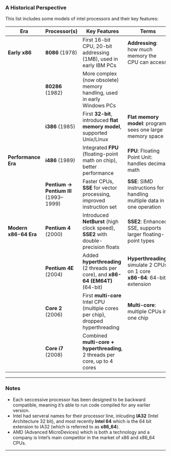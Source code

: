 

### A Historical Perspective
This list includes some models of intel processors and their key features:

| **Era**               | **Processor(s)**                      | **Key Features**                                                                  | **Terms**                                                                       |
| --------------------- | ------------------------------------- | --------------------------------------------------------------------------------- | ------------------------------------------------------------------------------- |
| **Early x86**         | **8086** (1978)                       | First 16-bit CPU, 20-bit addressing (1MB), used in early IBM PCs                  | **Addressing**: how much memory the CPU can access                              |
|                       | **80286** (1982)                      | More complex (now obsolete) memory handling, used in early Windows PCs            |                                                                                 |
|                       | **i386** (1985)                       | First **32-bit**, introduced **flat memory model**, supported Unix/Linux          | **Flat memory model**: program sees one large memory space                      |
| **Performance Era**   | **i486** (1989)                       | Integrated **FPU** (floating-point math on chip), better performance              | **FPU**: Floating Point Unit: handles decimal math                              |
|                       | **Pentium → Pentium III** (1993–1999) | Faster CPUs, **SSE** for vector processing, improved instruction set              | **SSE**: SIMD instructions for handling multiple data in one operation          |
| **Modern x86-64 Era** | **Pentium 4** (2000)                  | Introduced **NetBurst** (high clock speed), **SSE2** with double-precision floats | **SSE2**: Enhanced SSE, supports larger floating-point types                    |
|                       | **Pentium 4E** (2004)                 | Added **hyperthreading** (2 threads per core), and **x86-64 (EM64T)** (64-bit)    | **Hyperthreading**: simulate 2 CPUs on 1 core  <br>**x86-64**: 64-bit extension |
|                       | **Core 2** (2006)                     | First **multi-core** Intel CPU (multiple cores per chip), dropped hyperthreading  | **Multi-core**: multiple CPUs in one chip                                       |
|                       | **Core i7** (2008)                    | Combined **multi-core + hyperthreading**, 2 threads per core, up to 4 cores       |                                                                                 |
________
### Notes
- Each seccessive processor has been designed to be backward compatible, meaning it’s able to run code compiled for any earlier version.
- Intel had serveral names for their processor line, inlcuding **IA32** (Intel Architecture 32 bit), and most recently **Intel 64** which is the 64 bit extension to IA32 (which is referred to as **x86_64**).
- AMD (Advanced MicroDevices) which is both a technology and a company is Intel’s main competitor in the market of x86 and x86_64 CPUs.
______
